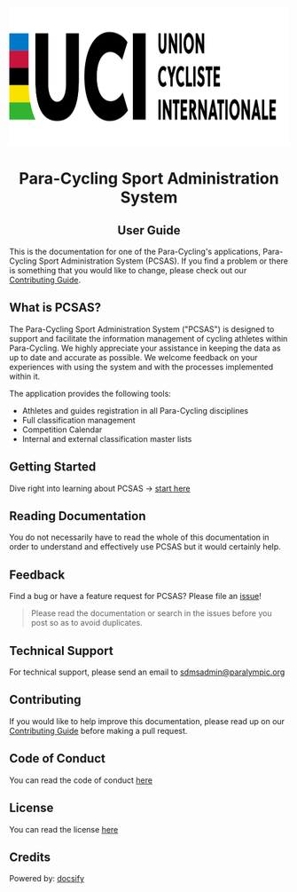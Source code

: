 <p align="center">
    <img src="https://raw.githubusercontent.com/paralympics/pcsas-user-guide/master/docs/_img/uci-logo.png" height="250px" alt="Para-Cycling Logo">
</p>

<h1 align="center">Para-Cycling Sport Administration System</h1>
<h2 align="center">User Guide</h2>

This is the documentation for one of the Para-Cycling's applications, Para-Cycling Sport Administration System (PCSAS). If you find a problem or there is something that you would like to change, please check out our [Contributing Guide](CONTRIBUTING.md).

## What is PCSAS?

The Para-Cycling Sport Administration System ("PCSAS") is designed to support and facilitate the information management of cycling athletes within Para-Cycling. We highly appreciate your assistance in keeping the data as up to date and accurate as possible. We welcome feedback on your experiences with using the system and with the processes implemented within it.

The application provides the following tools:

- Athletes and guides registration in all Para-Cycling disciplines
- Full classification management
- Competition Calendar
- Internal and external classification master lists

## Getting Started

Dive right into learning about PCSAS -> [start here](https://paralympics.github.io/pcsas-user-guide/#/layout-and-functionalities/access)

<!--## Troubleshooting

If you are experiencing some minor issues with PCSAS please check [Troubleshooting](https://paralympics.github.io/pcsas-user-guide/#/help/troubleshooting) or [FAQs](https://paralympics.github.io/pcsas-user-guide/#/help/faqs).-->

## Reading Documentation

You do not necessarily have to read the whole of this documentation in order to understand and effectively use PCSAS but it would certainly help.

## Feedback

Find a bug or have a feature request for PCSAS? Please file an [issue](https://github.com/paralympics/pcsas-user-guide/issues)!

> Please read the documentation or search in the issues before you post so as to avoid duplicates.

## Technical Support

For technical support, please send an email to [sdmsadmin@paralympic.org](mailto:sdmsadmin@paralympic.org)

## Contributing

If you would like to help improve this documentation, please read up on our [Contributing Guide](CONTRIBUTING.md) before making a pull request.

## Code of Conduct

You can read the code of conduct [here](CODE_OF_CONDUCT.md)

## License

You can read the license [here](LICENSE)

## Credits

Powered by: [docsify](https://docsify.js.org)

